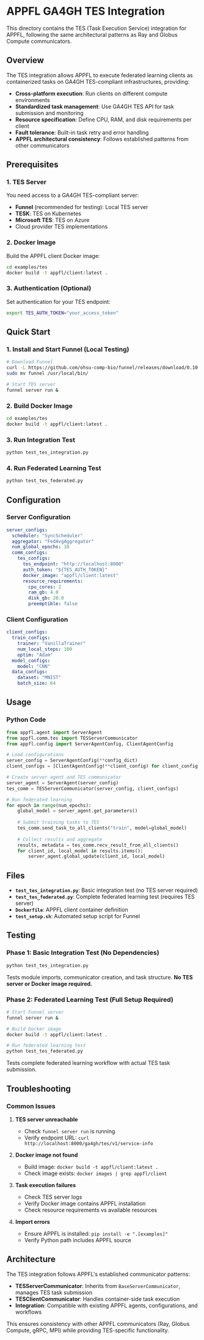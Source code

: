# APPFL GA4GH TES Integration

This directory contains the TES (Task Execution Service) integration for APPFL, following the same architectural patterns as Ray and Globus Compute communicators.

## Overview

The TES integration allows APPFL to execute federated learning clients as containerized tasks on GA4GH TES-compliant infrastructures, providing:

- **Cross-platform execution**: Run clients on different compute environments
- **Standardized task management**: Use GA4GH TES API for task submission and monitoring  
- **Resource specification**: Define CPU, RAM, and disk requirements per client
- **Fault tolerance**: Built-in task retry and error handling
- **APPFL architectural consistency**: Follows established patterns from other communicators

## Prerequisites

### 1. TES Server
You need access to a GA4GH TES-compliant server:
- **Funnel** (recommended for testing): Local TES server
- **TESK**: TES on Kubernetes  
- **Microsoft TES**: TES on Azure
- Cloud provider TES implementations

### 2. Docker Image
Build the APPFL client Docker image:
```bash
cd examples/tes
docker build -t appfl/client:latest .
```

### 3. Authentication (Optional)
Set authentication for your TES endpoint:
```bash
export TES_AUTH_TOKEN="your_access_token"
```

## Quick Start

### 1. Install and Start Funnel (Local Testing)
```bash
# Download Funnel
curl -L https://github.com/ohsu-comp-bio/funnel/releases/download/0.10.1/funnel-linux-amd64-0.10.1.tar.gz | tar xz
sudo mv funnel /usr/local/bin/

# Start TES server
funnel server run &
```

### 2. Build Docker Image
```bash
cd examples/tes
docker build -t appfl/client:latest .
```

### 3. Run Integration Test
```bash
python test_tes_integration.py
```

### 4. Run Federated Learning Test
```bash
python test_tes_federated.py
```

## Configuration

### Server Configuration
```yaml
server_configs:
  scheduler: "SyncScheduler"
  aggregator: "FedAvgAggregator" 
  num_global_epochs: 10
  comm_configs:
    tes_configs:
      tes_endpoint: "http://localhost:8000"
      auth_token: "${TES_AUTH_TOKEN}"
      docker_image: "appfl/client:latest"
      resource_requirements:
        cpu_cores: 2
        ram_gb: 4.0
        disk_gb: 20.0
        preemptible: false
```

### Client Configuration
```yaml
client_configs:
  train_configs:
    trainer: "VanillaTrainer"
    num_local_steps: 100
    optim: "Adam"
  model_configs:
    model: "CNN"
  data_configs:
    dataset: "MNIST"
    batch_size: 64
```

## Usage

### Python Code
```python
from appfl.agent import ServerAgent
from appfl.comm.tes import TESServerCommunicator
from appfl.config import ServerAgentConfig, ClientAgentConfig

# Load configurations
server_config = ServerAgentConfig(**config_dict)
client_configs = [ClientAgentConfig(**client_config) for client_config in client_configs_list]

# Create server agent and TES communicator
server_agent = ServerAgent(server_config)
tes_comm = TESServerCommunicator(server_config, client_configs)

# Run federated learning
for epoch in range(num_epochs):
    global_model = server_agent.get_parameters()
    
    # Submit training tasks to TES
    tes_comm.send_task_to_all_clients("train", model=global_model)
    
    # Collect results and aggregate
    results, metadata = tes_comm.recv_result_from_all_clients()
    for client_id, local_model in results.items():
        server_agent.global_update(client_id, local_model)
```

## Files

- **`test_tes_integration.py`**: Basic integration test (no TES server required)
- **`test_tes_federated.py`**: Complete federated learning test (requires TES server)
- **`Dockerfile`**: APPFL client container definition
- **`test_setup.sh`**: Automated setup script for Funnel

## Testing

### Phase 1: Basic Integration Test (No Dependencies)
```bash
python test_tes_integration.py
```
Tests module imports, communicator creation, and task structure. **No TES server or Docker image required.**

### Phase 2: Federated Learning Test (Full Setup Required)
```bash
# Start Funnel server
funnel server run &

# Build Docker image  
docker build -t appfl/client:latest .

# Run federated learning test
python test_tes_federated.py
```
Tests complete federated learning workflow with actual TES task submission.

## Troubleshooting

### Common Issues

1. **TES server unreachable**
   - Check `funnel server run` is running
   - Verify endpoint URL: `curl http://localhost:8000/ga4gh/tes/v1/service-info`

2. **Docker image not found**
   - Build image: `docker build -t appfl/client:latest .`
   - Check image exists: `docker images | grep appfl/client`

3. **Task execution failures**
   - Check TES server logs
   - Verify Docker image contains APPFL installation
   - Check resource requirements vs available resources

4. **Import errors**
   - Ensure APPFL is installed: `pip install -e ".[examples]"`
   - Verify Python path includes APPFL source

## Architecture

The TES integration follows APPFL's established communicator patterns:

- **TESServerCommunicator**: Inherits from `BaseServerCommunicator`, manages TES task submission
- **TESClientCommunicator**: Handles container-side task execution
- **Integration**: Compatible with existing APPFL agents, configurations, and workflows

This ensures consistency with other APPFL communicators (Ray, Globus Compute, gRPC, MPI) while providing TES-specific functionality.